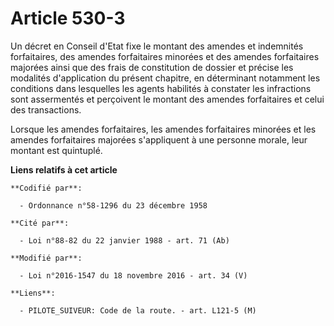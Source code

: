 # Article 530-3

Un décret en Conseil d'Etat fixe le montant des amendes et indemnités forfaitaires, des amendes forfaitaires minorées et des
amendes forfaitaires majorées ainsi que des frais de constitution de dossier et précise les modalités d'application du
présent chapitre, en déterminant notamment les conditions dans lesquelles les agents habilités à constater les infractions
sont assermentés et perçoivent le montant des amendes forfaitaires et celui des transactions.

Lorsque les amendes forfaitaires, les amendes forfaitaires minorées et les amendes forfaitaires majorées s'appliquent à une
personne morale, leur montant est quintuplé.

**Liens relatifs à cet article**

	**Codifié par**:

	  - Ordonnance n°58-1296 du 23 décembre 1958

	**Cité par**:

	  - Loi n°88-82 du 22 janvier 1988 - art. 71 (Ab)

	**Modifié par**:

	  - Loi n°2016-1547 du 18 novembre 2016 - art. 34 (V)

	**Liens**:

	  - PILOTE_SUIVEUR: Code de la route. - art. L121-5 (M)
